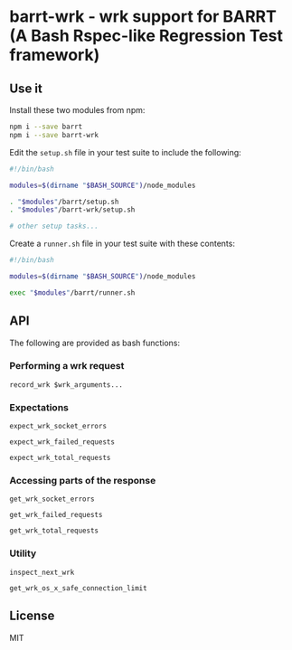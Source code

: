 # barrt-wrk - wrk support for BARRT (A Bash Rspec-like Regression Test framework)

## Use it

Install these two modules from npm:

```sh
npm i --save barrt
npm i --save barrt-wrk
```

Edit the `setup.sh` file in your test suite to include the following:

```sh
#!/bin/bash

modules=$(dirname "$BASH_SOURCE")/node_modules

. "$modules"/barrt/setup.sh
. "$modules"/barrt-wrk/setup.sh

# other setup tasks...
```

Create a `runner.sh` file in your test suite with these contents:

```sh
#!/bin/bash

modules=$(dirname "$BASH_SOURCE")/node_modules

exec "$modules"/barrt/runner.sh
```

## API

The following are provided as bash functions:

### Performing a wrk request

`record_wrk $wrk_arguments...`

### Expectations

`expect_wrk_socket_errors`

`expect_wrk_failed_requests`

`expect_wrk_total_requests`

### Accessing parts of the response

`get_wrk_socket_errors`

`get_wrk_failed_requests`

`get_wrk_total_requests`

### Utility

`inspect_next_wrk`

`get_wrk_os_x_safe_connection_limit`

## License

MIT
